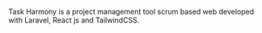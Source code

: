 Task Harmony is a project management tool scrum based web developed with Laravel, React js and TailwindCSS.
